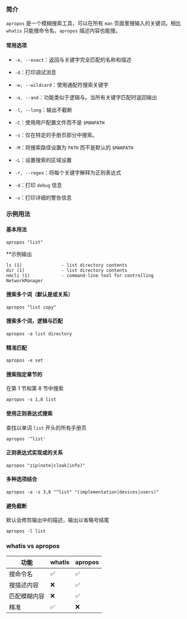 ### 简介

`apropos` 是一个模糊搜索工具，可以在所有 `man` 页面里搜输入的关键词。相比 `whatis` 只能搜命令名，`apropos` 描述内容也能搜。

#### 常用选项

* `-e, --exact`：返回与关键字完全匹配的名称和描述

* `-d`：打印调试消息

* `-w, --wildcard`：使用通配符搜索关键字

* `-a, --and`：功能类似于逻辑与。当所有关键字匹配时返回输出

* `-l, --long`：输出不截断

* `-C`：使用用户配置文件而不是 `$MANPATH`

* `-s`：仅在特定的手册页部分中搜索。

* `-M`：将搜索路径设置为 `PATH` 而不是默认的 `$MANPATH`

* `-L`：设置搜索的区域设置

* `-r, --regex`：将每个关键字解释为正则表达式

* `-d`：打印 `debug` 信息

* `-v`：打印详细的警告信息

### 示例用法

#### 基本用法

```shell
apropos "list"
```

**示例输出

```shell
ls (1)               - list directory contents
dir (1)              - list directory contents
nmcli (1)            - command-line tool for controlling NetworkManager
```

#### 搜索多个词（默认是或关系）

```shell
apropos "list copy"
```

#### 搜索多个词，逻辑与匹配

```shell
apropos -a list directory
```

#### 精准匹配

```shell
apropos -e set
```

#### 搜索指定章节的

在第 1 节和第 8 节中搜索

```shell
apropos -s 1,8 list
```

#### 使用正则表达式搜索

查找以单词 `list` 开头的所有手册页

```shell
apropos '^list'
```

#### 正则表达式实现或的关系

```shell
apropos "zip(note|cloak|info)"
```

#### 多种选项结合

```shell
apropos -a -s 3,8 "^list" "(implementation|devices|users)"
```

#### 避免截断

默认会修剪输出中的描述，输出以省略号结尾

```shell
apropos -l list
```

### whatis vs apropos

|  功能   |  whatis   |  apropos   |
| --- | --- | --- |
|  搜命令名   |  ✅   |  ✅   |
|  搜描述内容  |  ❌   |  ✅   |
|  匹配模糊内容   |  ❌   |  ✅   |
|  精准   |  ✅   |  ❌   |